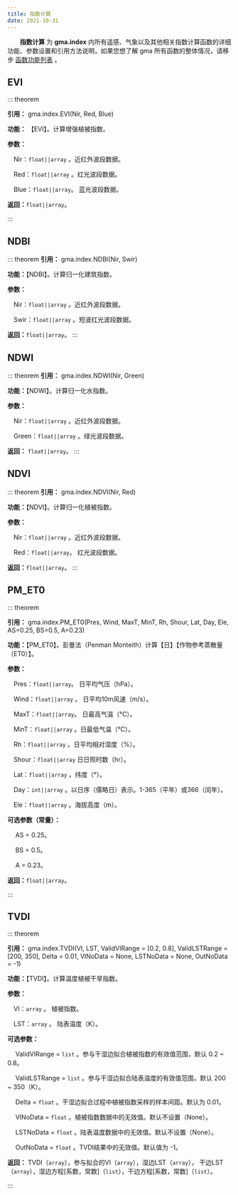```yaml
---
title: 指数计算
date: 2021-10-31
---
```


**&emsp;&emsp;指数计算** 为 **gma.index** 内所有遥感、气象以及其他相关指数计算函数的详细功能、参数设置和引用方法说明，如果您想了解 gma 所有函数的整体情况，请移步 [函数功能列表](/Functions/Function.html) 。


## EVI 
::: theorem

**引用：**  gma.index.EVI(Nir, Red, Blue)

**功能：** 【EVI】。计算增强植被指数。

**参数：**

&emsp;Nir：`float||array` 。近红外波段数据。

&emsp;Red：`float||array` 。红光波段数据。

&emsp;Blue：`float||array`。 蓝光波段数据。

**返回：**`float||array`。

:::

## NDBI
::: theorem
**引用：**  gma.index.NDBI(Nir, Swir)

**功能：**【NDBI】。计算归一化建筑指数。

**参数：**

&emsp;Nir：`float||array` 。近红外波段数据。

&emsp;Swir：`float||array` 。短波红光波段数据。

**返回：**`float||array`。
:::

## NDWI 
::: theorem
**引用：**  gma.index.NDWI(Nir, Green)

**功能：**【NDWI】。计算归一化水指数。

**参数：**

&emsp;Nir：`float||array` 。近红外波段数据。

&emsp;Green：`float||array` 。绿光波段数据。

**返回：** `float||array`。
:::

## NDVI
::: theorem
**引用：** gma.index.NDVI(Nir, Red)

**功能：**【NDVI】。计算归一化植被指数。

**参数：**

&emsp;Nir：`float||array` 。近红外波段数据。

&emsp;Red：`float||array`。 红光波段数据。

**返回：**`float||array`。
::: 

## PM_ET0 

::: theorem

**引用：**  gma.index.PM_ET0(Pres, Wind, MaxT, MinT, Rh, Shour, Lat, Day, Ele, AS=0.25, BS=0.5, A=0.23)

**功能：**【PM_ET0】。彭曼法（Penman Monteith）计算【日】【作物参考蒸散量（ET0）】。

**参数：**

&emsp;Pres：`float||array`。  日平均气压（hPa）。

&emsp;Wind：`float||array` 。 日平均10m风速（m/s）。

&emsp;MaxT：`float||array`。  日最高气温（℃）。

&emsp;MinT：`float||array` 。日最低气温（℃）。

&emsp;Rh：`float||array` 。日平均相对湿度（%）。

&emsp;Shour：`float||array`  日日照时数（hr）。

&emsp;Lat：`float||array` 。纬度（°）。

&emsp;Day：`int||array` 。以日序（儒略日）表示。1-365（平年）或366（闰年）。

&emsp;Ele：`float||array` 。海拔高度（m）。

**可选参数（常量）：**

&emsp; AS = 0.25。

&emsp; BS = 0.5。

&emsp; A = 0.23。

**返回：**`float||array`。

:::

## TVDI <Badge text="1.0.2 +"/>

::: theorem

**引用：**  gma.index.TVDI(VI, LST, ValidVIRange = [0.2, 0.8], ValidLSTRange = [200, 350], Delta = 0.01, VINoData = None, LSTNoData = None, OutNoData = -1)

**功能：**【TVDI】。计算温度植被干旱指数。

**参数：**

&emsp;VI：`array` 。 植被指数。

&emsp;LST：`array` 。 陆表温度（K）。

**可选参数：**

&emsp; ValidVIRange = `list` 。参与干湿边拟合植被指数的有效值范围，默认 0.2 ~ 0.8。

&emsp; ValidLSTRange = `list` 。参与干湿边拟合陆表温度的有效值范围，默认 200 ~ 350（K）。

&emsp; Delta = `float` 。干湿边拟合过程中植被指数采样的样本间距。默认为 0.01。

&emsp; VINoData  = `float` 。植被指数数据中的无效值。默认不设置（None）。

&emsp; LSTNoData = `float` 。陆表温度数据中的无效值。默认不设置（None）。

&emsp; OutNoData = `float` 。TVDI结果中的无效值。默认值为 -1。

<Boxx type='warning' title='注意' content='VINoData， LSTNoData 的区域在输出栅格中都将被改为 OutNoData。'/>

**返回：** TVDI（`array`），参与拟合的VI（`array`），湿边LST（`array`）， 干边LST（`array`），湿边方程[系数，常数]（`list`），干边方程[系数，常数]（`list`）。

:::
